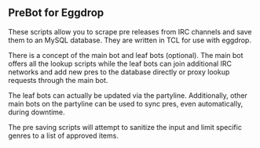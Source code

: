 PreBot for Eggdrop
---

These scripts allow you to scrape pre releases from IRC channels and save them to an MySQL database. They are written in TCL for use with eggdrop.

There is a concept of the main bot and leaf bots (optional). The main bot offers all the lookup scripts while the leaf bots can join additional IRC networks and add new pres to the database directly or proxy lookup requests through the main bot.

The leaf bots can actually be updated via the partyline. Additionally, other main bots on the partyline can be used to sync pres, even automatically, during downtime.

The pre saving scripts will attempt to sanitize the input and limit specific genres to a list of approved items.